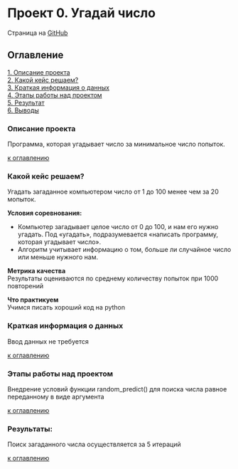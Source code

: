 # Проект 0. Угадай число 
Страница на [GitHub](#https://github.com/Stastr87/module8_hw1.git)

## Оглавление  
[1. Описание проекта](README.md#Описание-проекта)  
[2. Какой кейс решаем?](README.md#Какой-кейс-решаем)  
[3. Краткая информация о данных](README.md#Краткая-информация-о-данных)  
[4. Этапы работы над проектом](README.md#Этапы-работы-над-проектом)  
[5. Результат](README.md#Результат)    
[6. Выводы](README.md#Выводы) 

### Описание проекта    
Программа, которая угадывает число за минимальное число попыток.

[к оглавлению](README.md#Оглавление)


### Какой кейс решаем?    
Угадать загаданное компьютером число от 1 до 100 менее чем за 20 мопыток.

**Условия соревнования:**  
- Компьютер загадывает целое число от 0 до 100, и нам его нужно угадать. Под «угадать», подразумевается «написать программу, которая угадывает число».
- Алгоритм учитывает информацию о том, больше ли случайное число или меньше нужного нам.

**Метрика качества**     
Результаты оцениваются по среднему количеству попыток при 1000 повторений

**Что практикуем**     
Учимся писать хороший код на python


### Краткая информация о данных
Ввод данных не требуется
  
[к оглавлению](README.md#Оглавление)


### Этапы работы над проектом  
Внедрение условий функции random_predict() для поиска числа равное переданному в виде аргумента

[к оглавлению](README.md#Оглавление)


### Результаты:  
Поиск загаданного числа осуществляется за 5 итераций

[к оглавлению](README.md#Оглавление)
